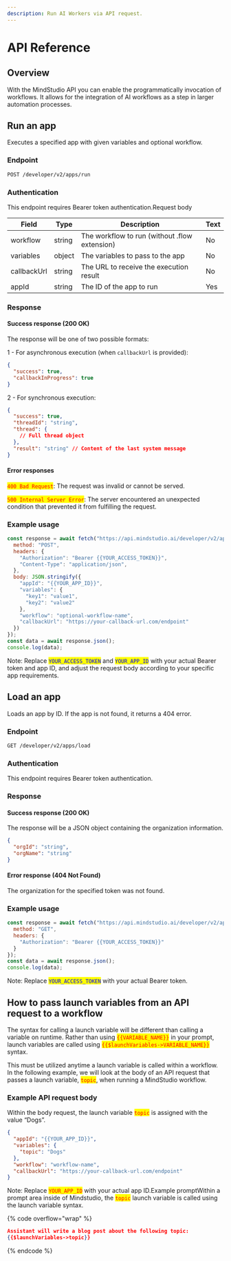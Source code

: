 ```yaml
---
description: Run AI Workers via API request.
---
```


# API Reference

## Overview

With the MindStudio API you can enable the programmatically invocation of workflows. It allows for the integration of AI workflows as a step in larger automation processes.

## Run an app

Executes a specified app with given variables and optional workflow.

### Endpoint

```bash
POST /developer/v2/apps/run
```

### Authentication

This endpoint requires Bearer token authentication.Request body

| Field       | Type   | Description                                   | Text |
| ----------- | ------ | --------------------------------------------- | ---- |
| workflow    | string | The workflow to run (without .flow extension) | No   |
| variables   | object | The variables to pass to the app              | No   |
| callbackUrl | string | The URL to receive the execution result       | No   |
| appId       | string | The ID of the app to run                      | Yes  |

### Response

#### Success response (200 OK)

The response will be one of two possible formats:

1 - For asynchronous execution (when `callbackUrl` is provided):

```json
{
  "success": true,
  "callbackInProgress": true
}
```

2 - For synchronous execution:

```json
{
  "success": true,
  "threadId": "string",
  "thread": {
    // Full thread object
  },
  "result": "string" // Content of the last system message
}
```

#### Error responses

<mark style="color:red;">`400 Bad Request`</mark>: The request was invalid or cannot be served.

<mark style="color:red;">`500 Internal Server Error`</mark>: The server encountered an unexpected condition that prevented it from fulfilling the request.

### Example usage

```javascript
const response = await fetch("https://api.mindstudio.ai/developer/v2/apps/run", {
  method: "POST",
  headers: {
    "Authorization": "Bearer {{YOUR_ACCESS_TOKEN}}",
    "Content-Type": "application/json",
  },
  body: JSON.stringify({
    "appId": "{{YOUR_APP_ID}}",
    "variables": {
      "key1": "value1",
      "key2": "value2"
    },
    "workflow": "optional-workflow-name",
    "callbackUrl": "https://your-callback-url.com/endpoint"
  })
});
const data = await response.json();
console.log(data);
```

Note: Replace <mark style="color:blue;">`YOUR_ACCESS_TOKEN`</mark> and <mark style="color:blue;">`YOUR_APP_ID`</mark> with your actual Bearer token and app ID, and adjust the request body according to your specific app requirements.

## Load an app

Loads an app by ID. If the app is not found, it returns a 404 error.

### Endpoint

```bash
GET /developer/v2/apps/load
```

### Authentication

This endpoint requires Bearer token authentication.

### Response

#### Success response (200 OK)

The response will be a JSON object containing the organization information.

```json
{
  "orgId": "string",
  "orgName": "string"
}
```

#### Error response (404 Not Found)

The organization for the specified token was not found.

### Example usage

```javascript
const response = await fetch("https://api.mindstudio.ai/developer/v2/apps/load", {
  method: "GET",
  headers: {
    "Authorization": "Bearer {{YOUR_ACCESS_TOKEN}}"
  }
});
const data = await response.json();
console.log(data);
```

Note: Replace <mark style="color:blue;">`YOUR_ACCESS_TOKEN`</mark> with your actual Bearer token.

## How to pass launch variables from an API request to a workflow

The syntax for calling a launch variable will be different than calling a variable on runtime. Rather than using <mark style="color:red;">`{{VARIABLE_NAME}}`</mark> in your prompt, launch variables are called using <mark style="color:red;">`{{$launchVariables->VARIABLE_NAME}}`</mark> syntax.

This must be utilized anytime a launch variable is called within a workflow. In the following example, we will look at the body of an API request that passes a launch variable, <mark style="color:red;">`topic`</mark>, when running a MindStudio workflow.

### Example API request body

Within the body request, the launch variable <mark style="color:red;">`topic`</mark> is assigned with the value “Dogs”.

```json
{
  "appId": "{{YOUR_APP_ID}}",
  "variables": {
    "topic": "Dogs"
  },
  "workflow": "workflow-name",
  "callbackUrl": "https://your-callback-url.com/endpoint"
}
```

Note: Replace <mark style="color:red;">`YOUR_APP_ID`</mark> with your actual app ID.Example promptWithin a prompt area inside of Mindstudio, the <mark style="color:red;">`topic`</mark> launch variable is called using the launch variable syntax.

{% code overflow="wrap" %}
```json
Assistant will write a blog post about the following topic:
{{$launchVariables->topic}}
```
{% endcode %}
